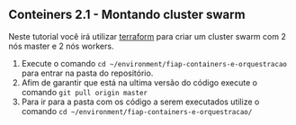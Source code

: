 ## Conteiners 2.1 - Montando cluster swarm

Neste tutorial você irá utilizar [terraform](https://www.terraform.io/) para criar um cluster swarm com 2 nós master e 2 nós workers.


1. Execute o comando `cd ~/environment/fiap-containers-e-orquestracao` para entrar na pasta do repositório.
2. Afim de garantir que está na ultima versão do código execute o comando `git pull origin master`
3. Para ir para a pasta com os código a serem executados utilize o comando `cd ~/environment/fiap-containers-e-orquestracao/`
